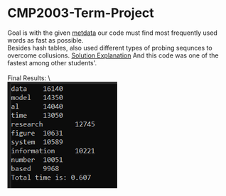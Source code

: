# CMP2003-Term-Project
Goal is with the given [metdata](https://github.com/mymermer/CMP2003-Term-Project/blob/main/Problem%20Statements/Inputs.zip "Input ZIP") our code must find most frequently used words as fast as possible. \
Besides hash tables, also used different types of probing sequnces to overcome collusions. [Solution Explanation](https://github.com/mymermer/CMP2003-Term-Project/blob/main/Solution/CMP2003%20Project%20Presenation.pdf "PDF File") And this code was one of the fastest among other students'. \
 \
Final Results: \ 
 \
![FinalResults](https://github.com/mymermer/CMP2003-Term-Project/blob/main/Solution/Results.png)
